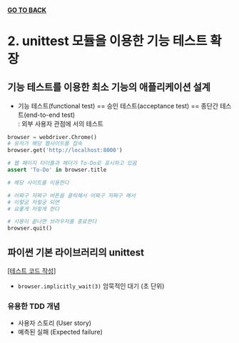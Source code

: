 #### [GO TO BACK](../README.md)

# 2. unittest 모듈을 이용한 기능 테스트 확장
## 기능 테스트를 이용한 최소 기능의 애플리케이션 설계
- 기능 테스트(functional test) == 승인 테스트(acceptance test) == 종단간 테스트(end-to-end test)  
: 외부 사용자 관점에 서의 테스트
``` python
browser = webdriver.Chrome()
# 유저가 해당 웹사이트를 접속
browser.get('http://localhost:8000')

# 웹 페이지 타이틀과 헤더가 To-Do로 표시하고 있음
assert 'To-Do' in browser.title

# 해당 사이트를 이용한다

# 어쩌구 저쩌구 버튼을 클릭해서 어쩌구 저쩌구 해서
# 이렇궁 저렇궁 되면
# 요롷게 저렇게 한다

# 사용이 끝나면 브라우저를 종료한다
browser.quit()
```

## 파이썬 기본 라이브러리의 unittest
 [[테스트 코드 작성]](./functional_test.py)
 - `browser.implicitly_wait(3)` 암묵적인 대기 (초 단위)

 ### 유용한 TDD 개념
 - 사용자 스토리 (User story)
 - 예측된 실패 (Expected failure)